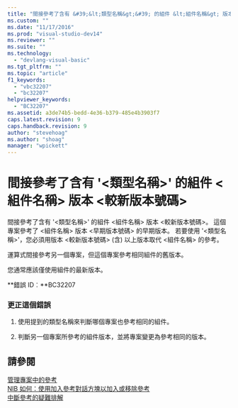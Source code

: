 ```yaml
---
title: "間接參考了含有 &#39;&lt;類型名稱&gt;&#39; 的組件 &lt;組件名稱&gt; 版本 &lt;較新版本號碼&gt; | Microsoft Docs"
ms.custom: ""
ms.date: "11/17/2016"
ms.prod: "visual-studio-dev14"
ms.reviewer: ""
ms.suite: ""
ms.technology: 
  - "devlang-visual-basic"
ms.tgt_pltfrm: ""
ms.topic: "article"
f1_keywords: 
  - "vbc32207"
  - "bc32207"
helpviewer_keywords: 
  - "BC32207"
ms.assetid: a3de74b5-bedd-4e36-b379-485e4b3903f7
caps.latest.revision: 9
caps.handback.revision: 9
author: "stevehoag"
ms.author: "shoag"
manager: "wpickett"
---
```

# 間接參考了含有 &#39;&lt;類型名稱&gt;&#39; 的組件 &lt;組件名稱&gt; 版本 &lt;較新版本號碼&gt;
間接參考了含有 '\<類型名稱\>' 的組件 \<組件名稱\> 版本 \<較新版本號碼\>。 這個專案參考了 \<組件名稱\> 版本 \<早期版本號碼\> 的早期版本。 若要使用 '\<類型名稱\>'，您必須用版本 \<較新版本號碼\> \(含\) 以上版本取代 \<組件名稱\> 的參考。  
  
 運算式間接參考另一個專案，但這個專案參考相同組件的舊版本。  
  
 您通常應該僅使用組件的最新版本。  
  
 **錯誤 ID︰**BC32207  
  
### 更正這個錯誤  
  
1.  使用提到的類型名稱來判斷哪個專案也參考相同的組件。  
  
2.  判斷另一個專案所參考的組件版本，並將專案變更為參考相同的版本。  
  
## 請參閱  
 [管理專案中的參考](../ide/managing-references-in-a-project.md)   
 [NIB 如何：使用加入參考對話方塊以加入或移除參考](http://msdn.microsoft.com/zh-tw/3bd75d61-f00c-47c0-86a2-dd1f20e231c9)   
 [中斷參考的疑難排解](../ide/troubleshooting-broken-references.md)